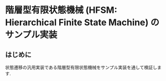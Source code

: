 # 階層型有限状態機械 (HFSM: Hierarchical Finite State Machine) のサンプル実装

## はじめに

状態遷移の汎用実装である階層型有限状態機械をサンプル実装を通して検証します.
